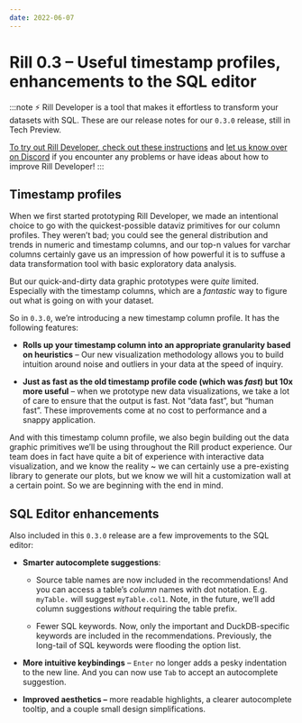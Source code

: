 ```yaml
---
date: 2022-06-07
---
```


# Rill 0.3 – Useful timestamp profiles, enhancements to the SQL editor
:::note
⚡ Rill Developer is a tool that makes it effortless to transform your datasets with SQL. These are our release notes for our `0.3.0` release, still in Tech Preview.

[To try out Rill Developer, check out these instructions](../install) and [let us know over on Discord](https://bit.ly/3bbcSl9) if you encounter any problems or have ideas about how to improve Rill Developer!
:::

## Timestamp profiles
When we first started prototyping Rill Developer, we made an intentional choice to go with the quickest-possible dataviz primitives for our column profiles. They weren’t bad; you could see the general distribution and trends in numeric and timestamp columns, and our top-n values for varchar columns certainly gave us an impression of how powerful it is to suffuse a data transformation tool with basic exploratory data analysis.

But our quick-and-dirty data graphic prototypes were *quite* limited. Especially with the timestamp columns, which are a *fantastic* way to figure out what is going on with your dataset.

So in `0.3.0`, we’re introducing a new timestamp column profile. It has the following features:

- **Rolls up your timestamp column into an appropriate granularity based on heuristics** – Our new visualization methodology allows you to build intuition around noise and outliers in your data at the speed of inquiry.

- **Just as fast as the old timestamp profile code (which was *fast*) but 10x more useful** – when we prototype new data visualizations, we take a lot of care to ensure that the output is fast. Not “data fast”, but “human fast”. These improvements come at no cost to performance and a snappy application.

And with this timestamp column profile, we also begin building out the data graphic primitives we’ll be using throughout the Rill product experience. Our team does in fact have quite a bit of experience with interactive data visualization, and we know the reality ~ we can certainly use a pre-existing library to generate our plots, but we know we will hit a customization wall at a certain point. So we are beginning with the end in mind.

## SQL Editor enhancements
Also included in this `0.3.0` release are a few improvements to the SQL editor:

- **Smarter autocomplete suggestions**:
  - Source table names are now included in the recommendations! And you can access a table’s *column* names with dot notation. E.g. `myTable.` will suggest `myTable.col1`. Note, in the future, we’ll add column suggestions *without* requiring the table prefix.

  - Fewer SQL keywords. Now, only the important and DuckDB-specific keywords are included in the recommendations. Previously, the long-tail of SQL keywords were flooding the option list.

- **More intuitive keybindings** – `Enter` no longer adds a pesky indentation to the new line. And you can now use `Tab` to accept an autocomplete suggestion.

- **Improved aesthetics –** more readable highlights, a clearer autocomplete tooltip, and a couple small design simplifications.
